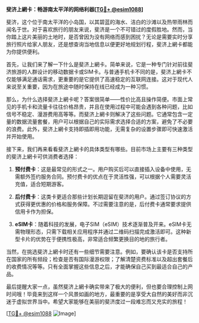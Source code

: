 **斐济上網卡：畅游南太平洋的网络利器[[TG💪+ @esim1088](https://t.me/s/esim1088)]**

斐济，这个位于南太平洋的小岛国，以其碧蓝的海水、洁白的沙滩以及热带雨林而闻名于世。对于喜欢旅行的朋友来说，斐济是一个不可错过的度假胜地。然而，当你踏上这片美丽的土地时，是否曾因为没有网络而感到困扰？无论是需要实时分享旅行照片给家人朋友，还是想查询当地信息以便更好地规划行程，斐济上網卡都能为你提供便利。

首先，让我们来了解一下什么是斐济上網卡。简单来说，它是一种专门针对前往斐济旅游的人群设计的移动数据卡或SIM卡。与普通手机卡不同的是，斐济上網卡不仅能够满足通话需求，更重要的是它提供了高速稳定的互联网连接。这对于现代人来说至关重要，因为在旅途中随时保持在线已经成为一种习惯。

那么，为什么选择斐济上網卡呢？答案很简单——性价比高且操作简便。市面上常见的手机卡和流量卡往往价格昂贵，并且在使用过程中可能会遇到各种问题，比如信号不稳定、漫游费用高等等。而斐济上網卡则解决了这些问题。它通常包含一定量的数据流量套餐，用户可以根据自己的实际需求选择合适的方案，避免了不必要的浪费。此外，斐济上網卡支持即插即用功能，无需复杂的设置步骤即可快速激活并开始使用。

接下来，我们再来看看斐济上網卡的具体类型有哪些。目前市场上主要有三种类型的斐济上網卡可供消费者选择：

1. **预付费卡**：这是最常见的形式之一。用户购买后可以直接插入设备中使用，无需额外签约服务合同。预付费卡的优点在于灵活性强，可以根据个人需要灵活充值，适合短期游客。
   
2. **后付费卡**：这类卡更适合那些计划长期逗留在斐济的用户。通过签订协议的方式获得更优惠的价格和服务保障。不过需要注意的是，后付费卡通常要求提供信用卡作为担保。

3. **eSIM卡**：随着科技的发展，电子SIM（eSIM）技术逐渐普及开来。eSIM卡无需物理形态，只需下载相关应用程序并通过二维码扫描完成激活即可。这种新型卡片的优势在于便携性极高，非常适合频繁更换目的地的旅行者。

当然，在挑选斐济上網卡时还有一些细节需要注意。例如，要确认该卡是否支持所在国家的所有频段；检查是否有国际漫游权限；了解清楚资费标准以及超出套餐后的收费情况等等。只有全面掌握这些信息之后，才能确保自己买到最适合自己的产品。

最后提醒大家一点，虽然斐济上網卡确实带来了极大的便利，但也要合理控制上网时间哦！毕竟来到这样一个风景如画的地方，最重要的是享受大自然的美好而非沉迷于虚拟世界当中。希望大家能够在美丽的斐济度过一段难忘而又充实的旅程！

[[TG💪+ @esim1088](https://t.me/s/esim1088) ![Image](https://i.postimg.cc/4NQfJmqS/Snipaste-2025-05-13-00-14-12.png)]